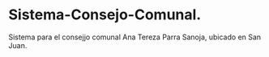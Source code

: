 # Sistema-Consejo-Comunal.
Sistema para el consejjo comunal Ana Tereza Parra Sanoja, ubicado en San Juan.
